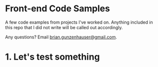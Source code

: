# Front-end Code Samples

A few code examples from projects I've worked on. Anything included in this repo that I did not write will be called out accordingly.

Any questions? Email brian.gunzenhauser@gmail.com. 

# 1. Let's test something
